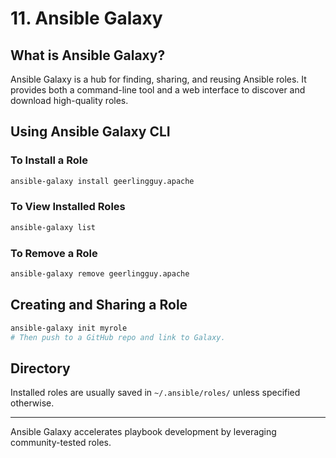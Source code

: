 # 11. Ansible Galaxy

## What is Ansible Galaxy?
Ansible Galaxy is a hub for finding, sharing, and reusing Ansible roles. It provides both a command-line tool and a web interface to discover and download high-quality roles.

## Using Ansible Galaxy CLI

### To Install a Role
```bash
ansible-galaxy install geerlingguy.apache
```

### To View Installed Roles
```bash
ansible-galaxy list
```

### To Remove a Role
```bash
ansible-galaxy remove geerlingguy.apache
```

## Creating and Sharing a Role
```bash
ansible-galaxy init myrole
# Then push to a GitHub repo and link to Galaxy.
```

## Directory
Installed roles are usually saved in `~/.ansible/roles/` unless specified otherwise.

---
Ansible Galaxy accelerates playbook development by leveraging community-tested roles.